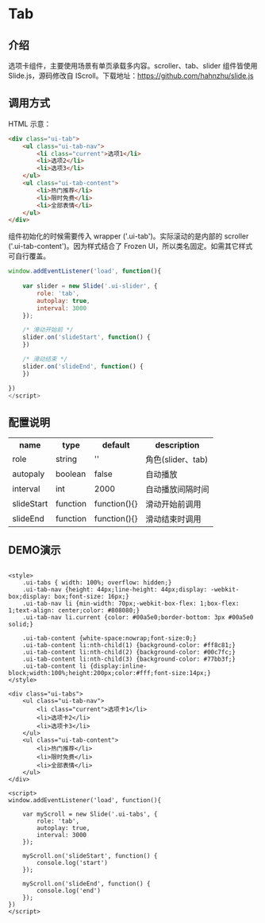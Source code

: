 # Tab

## 介绍

选项卡组件，主要使用场景有单页承载多内容。scroller、tab、slider 组件皆使用 Slide.js，源码修改自 IScroll。下载地址：https://github.com/hahnzhu/slide.js

## 调用方式

HTML 示意：
```html
<div class="ui-tab">
	<ul class="ui-tab-nav">
    	<li class="current">选项1</li>
    	<li>选项2</li>
    	<li>选项3</li>
    </ul>
	<ul class="ui-tab-content">
		<li>热门推荐</li>
        <li>限时免费</li>
        <li>全部表情</li>
    </ul>
</div>

```

组件初始化的时候需要传入 wrapper ('.ui-tab')。实际滚动的是内部的 scroller ('.ui-tab-content')。因为样式结合了 Frozen UI，所以类名固定。如需其它样式可自行覆盖。

```js
window.addEventListener('load', function(){
	
	var slider = new Slide('.ui-slider', {
		role: 'tab',
		autoplay: true,
		interval: 3000
	});

	/* 滑动开始前 */
	slider.on('slideStart', function() {
	})

	/* 滑动结束 */
	slider.on('slideEnd', function() {
	})

})
</script>
```


## 配置说明

<table>
	<tr>
		<th>name</th>
		<th>type</th>
		<th>default</th>
		<th>description</th>
	</tr>
	<tr>
		<td>role</td>
		<td>string</td>
		<td>''</td>
		<td>角色(slider、tab)</td>
	</tr>
	<tr>
		<td>autopaly</td>
		<td>boolean</td>
		<td>false</td>
		<td>自动播放</td>
	</tr>
	<tr>
		<td>interval</td>
		<td>int</td>
		<td>2000</td>
		<td>自动播放间隔时间</td>
	</tr>
	<tr>
		<td>slideStart</td>
		<td>function</td>
		<td>function(){}</td>
		<td>滑动开始前调用</td>
	</tr>
	<tr>
		<td>slideEnd</td>
		<td>function</td>
		<td>function(){}</td>
		<td>滑动结束时调用</td>
	</tr>
</table>



## DEMO演示

```iframe

<style>
	.ui-tabs { width: 100%; overflow: hidden;}
	.ui-tab-nav {height: 44px;line-height: 44px;display: -webkit-box;display: box;font-size: 16px;}
	.ui-tab-nav li {min-width: 70px;-webkit-box-flex: 1;box-flex: 1;text-align: center;color: #808080;}
	.ui-tab-nav li.current {color: #00a5e0;border-bottom: 3px #00a5e0 solid;}
	
	.ui-tab-content {white-space:nowrap;font-size:0;}
	.ui-tab-content li:nth-child(1) {background-color: #ff8c81;}
	.ui-tab-content li:nth-child(2) {background-color: #00c7fc;}
	.ui-tab-content li:nth-child(3) {background-color: #77bb3f;}
	.ui-tab-content li {display:inline-block;width:100%;height:200px;color:#fff;font-size:14px;}
</style>

<div class="ui-tabs">
	<ul class="ui-tab-nav">
    	<li class="current">选项卡1</li>
    	<li>选项卡2</li>
    	<li>选项卡3</li>
    </ul>
	<ul class="ui-tab-content">
		<li>热门推荐</li>
        <li>限时免费</li>
        <li>全部表情</li>
    </ul>
</div>

<script>
window.addEventListener('load', function(){
	
	var myScroll = new Slide('.ui-tabs', {
		role: 'tab',
		autoplay: true,
		interval: 3000
	});

	myScroll.on('slideStart', function() {
		console.log('start')
	});

	myScroll.on('slideEnd', function() {
		console.log('end')
	});
})
</script>
```